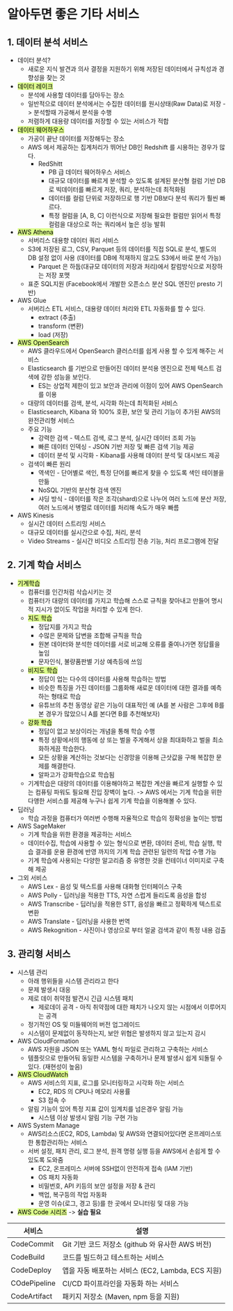 # 알아두면 좋은 기타 서비스


## 1. 데이터 분석 서비스
- 데이터 분석?
	- 새로운 지식 발견과 의사 결정을 지원하기 위해 저장된 데이터에서 규칙성과 경향성을 찾는 것
- <mark style="background: #DCFF8C;">데이터 레이크</mark>
	- 분석에 사용할 데이터를 담아두는 장소
	- 일반적으로 데이터 분석에서는 수집한 데이터를 원시상태(Raw Data)로 저장 -> 분석할때 가공해서 분석을 수행
	- 저렴하게 대용량 데이터를 저장할 수 있는 서비스가 적합
- <mark style="background: #DCFF8C;">데이터 웨어하우스</mark>
	- 가공이 끝난 데이터를 저장해두는 장소
	- AWS 에서 제공하는 집계처리가 뛰어난 DB인 Redshift 를 시용하는 경우가 많다.
		- RedShitt
			- PB 급 데이터 웨어하우스 서비스
			- 대규모 데이터를 빠르게 분석할 수 있도록 설계된 분산형 컬럼 기반 DB로 빅데이터를 빠르게 저장, 쿼리, 분석하는데 최적화됨
			- 데이터를 컬럼 단위로 저장하므로 행 기반 DB보다 분석 쿼리가 훨씬 빠르다.
			- 특정 컬럼을 [A, B, C] 이런식으로 저장해 필요한 컬럼만 읽어서 특정 컬럼을 대상으로 하는 쿼리에서 높은 성능 발휘
- <mark style="background: #DCFF8C;">AWS Athena</mark>
	- 서버리스 대용향 데이터 쿼리 서비스
	- S3에 저장된 로그, CSV, Parquet 등의 데이터를 직접 SQL로 분석, 별도의 DB 설정 없이 사용 (데이터를 DB에 적재하지 않고도 S3에서 바로 분석 가능)
		- Parquet 은 하둡(대규모 데이터의 저장과 처리)에서 칼럼방식으로 저장하는 저장 포맷
	- 표준 SQL지원 (Facebook에서 개발한 오픈소스 분산 SQL 엔진인 presto 기반)
- AWS Glue
	- 서버리스 ETL 서비스, 대용량 데이터 처리와 ETL 자동화를 할 수 있다.
		- extract (추출)
		- transform (변환)
		- load (저장)
- <mark style="background: #DCFF8C;">AWS OpenSearch</mark>
	- AWS 클라우드에서 OpenSearch 클러스터를 쉽게 사용 할 수 있게 해주는 서비스
	- Elasticsearch 를 기반으로 만들어진 데이터 분석용 엔진으로 전체 텍스트 검색에 강한 성능을 보인다.
		- ES는 상업적 제한이 있고 보안과 관리에 이점이 있어 AWS OpenSearch 를 이용
	- 대량의 데이터를 검색, 분석, 시각화 하는데 최적화된 서비스
	- Elasticsearch, Kibana 와 100% 호환, 보안 및 관리 기능이 추가된 AWS의 완전관리형 서비스
	- 주요 기능
		- 강력한 검색 - 텍스트 검색, 로그 분석, 실시간 데이터 조회 가능
		- 빠른 데이터 인덱싱 - JSON 기반 저장 및 빠른 검색 기능 제공
		- 데이터 분석 및 시각화 - Kibana를 사용해 데이터 분석 및 대시보드 제공
	- 검색이 빠른 원리
		- 역색인 - 단어별로 색인, 특정 단어를 빠르게 찾을 수 있도록 색인 테이블을 만듦
		- NoSQL 기반의 분산형 검색 엔진
		- 샤딩 방식 -  데이터를 작은 조각(shard)으로 나누어 여러 노드에 분산 저장, 여러 노드에서 병렬로 데이터를 처리해 속도가 매우 빠름
- AWS Kinesis
	- 실시간 데이터 스트리밍 서비스
	- 대규모 데이터를 실시간으로 수집, 처리, 분석
	- Video Streams - 실시간 비디오 스트리밍 전송 기능, 처리 프로그램에 전달

## 2. 기계 학습 서비스
- <mark style="background: #DCFF8C;">기계학습</mark>
	- 컴퓨터를 인간처럼 삭습시키는 것
	- 컴퓨터가 대량의 데이터를 가지고 학습해 스스로 규칙을 찾아내고 만들어 명시적 지시가 없이도 작업을 처리할 수 있게 한다.
	- <mark style="background: #DCFF8C;">지도 학습</mark>
		- 정답지를 가지고 학습
		- 수많은 문제와 답변을 조합해 규칙을 학습
		- 원본 데이터와 분석한 데이터를 서로 비교해 오류를 줄여나가면 정답률을 높임
		- 문자인식, 불량품판별 기상 예측등에 쓰임
	- <mark style="background: #DCFF8C;">비지도 학습</mark>
		- 정답이 업는 다수의 데이터를 사용해 학습하는 방법
		- 비슷한 특징을 가진 데이터를 그룹화해 새로운 데이터에 대한 결과를 예측하는 형태로 학습
		- 유튜브의 추천 동영상 같은 기능이 대표적인 예 (A를 본 사람은 그후에 B를 본 경우가 많았으니 A를 본다면 B를 추천해보자)
	- <mark style="background: #DCFF8C;">강화 학습</mark>
		- 정답이 없고 보상이라는 개념을 통해 학습 수행
		- 특정 상황에서의 행동에 상 또는 벌을 주게해서 상을 최대화하고 벌을 최소화하게끔 학습한다.
		- 모든 상황을 계산하는 것보다는 신경망을 이용해 근삿값을 구해 복잡한 문제를 해결한다.
		- 알파고가 강화학습으로 학습됨
	- 기계학습은 대량의 데이터를 이용해야하고 복잡한 계산을 빠르게 실행할 수 있는 컴퓨팅 파워도 필요해 진입 장벽이 높다. -> AWS 에서는 기계 학습을 위한 다앵한 서비스를 제공해 누구나 쉽게 기계 학습을 이용해볼 수 있다.
- 딥러닝
	- 학습 과정을 컴퓨터가 여러번 수행해 자율적으로 학습의 정확성을 높이는 방법
- AWS SageMaker
	- 기계 학습을 위한 환경을 제공하는 서비스
	- 데이터수집, 학습에 사용할 수 있는 형식으로 변환, 데이터 준비, 학습 실행, 학습 결과를 운용 환경에 반영 까지의 기계 학습 관련된 일련의 작업 수행 가능
	- 기계 학습에 사용되는 다양한 알고리즘 중 유명한 것을 컨테이너 이미지로 구축해 제공
- 그외 서비스
	- AWS Lex - 음성 및 텍스트를 사용해 대화형 인터페이스 구축
	- AWS Polly - 딥러닝을 적용한 TTS, 자연 스럽게 들리도록 음성을 합성
	- AWS Transcribe - 딥러닝을 적용한 STT, 음성을 빠르고 정확하게 텍스트로 변환
	- AWS Translate - 딥러닝을 사용한 번역
	- AWS Rekognition - 사진이나 영상으로 부터 얼굴 검색과 같이 특정 내용 검출


## 3. 관리형 서비스
- 시스템 관리
	- 아래 행위들을 시스템 관리라고 한다
	- 문제 발생시 대응
	- 제로 데이 취약점 발견시 긴급 시스템 패치
		- 제로데이 공격 - 아직 취약점에 대한 패치가 나오지 않는 시점에서 이루어지는 공격
	- 정기적인 OS 및 미들웨어의 버전 업그레이드
	- 시스템이 문제없이 동작하는지, 보안 위협은 발생하지 않고 있는지 감시
- AWS CloudFormation
	- AWS 자원을 JSON 또는 YAML 형식 파일로 관리하고 구축하는 서비스
	- 템플릿으로 만들어둬 동일한 시스템을 구축하거나 문제 발생시 쉽게 되돌릴 수 있다. (재현성이 높음)
- <mark style="background: #DCFF8C;">AWS CloudWatch</mark>
	- AWS 서비스의 지표, 로그를 모니터링하고 시각화 하는 서비스
		- EC2, RDS 의 CPU나 메모리 사용률
		- S3 접속 수
	- 알림 기능이 있어 특정 지표 값이 임계치를 넘은경우 알림 가능
		- 시스템 이상 발생시 알림 기능 구현 가능
- AWS System Manage
	- AWS리소스(EC2, RDS, Lambda) 및 AWS와 연결되어있다면 온프레미스또한 통합관리하는 서비스
	- 서버 설정, 패치 관리, 로그 분석, 원격 명령 실행 등을 AWS에서 손쉽게 할 수 있도록 도와줌
		- EC2, 온프레미스 서버에 SSH없이 안전하게 접속 (IAM 기반)
		- OS 패치 자동화
		- 비밀번호, API 키등의 보안 설정을 저장 & 관리
		- 백업, 복구등의 작업 자동화
		- 운영 이슈(로그, 경고 등)를 한 곳에서 모니터링 및 대응 가능
- <mark style="background: #DCFF8C;">AWS Code 시리즈</mark> -> **실습 필요**

| 서비스          | 설명                                   |
| ------------ | ------------------------------------ |
| CodeCommit   | Git 기반 코드 저장소 (github 와 유사한 AWS 버전)  |
| CodeBuild    | 코드를 빌드하고 테스트하는 서비스                   |
| CodeDeploy   | 앱을 자동 배포하는 서비스 (EC2, Lambda, ECS 지원) |
| COdePipeline | CI/CD 파이프라인을 자동화 하는 서비스              |
| CodeArtifact | 패키지 저장소 (Maven, npm 등을 지원)           |
